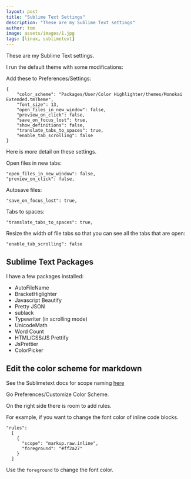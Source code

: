 ```yaml
---
layout: post
title: "Sublime Text Settings"
description: "These are my Sublime Text settings"
author: tom
image: assets/images/1.jpg
tags: [linux, sublimetext]
---
```


These are my Sublime Text settings.

I run the default theme with some modifications:

Add these to Preferences/Settings:

    {
        "color_scheme": "Packages/User/Color Highlighter/themes/Monokai Extended.tmTheme",
        "font_size": 13,
        "open_files_in_new_window": false,
        "preview_on_click": false,
        "save_on_focus_lost": true,
        "show_definitions": false,
        "translate_tabs_to_spaces": true,
        "enable_tab_scrolling": false
    }


Here is more detail on these settings.

Open files in new tabs:

    "open_files_in_new_window": false,
    "preview_on_click": false,

Autosave files:

    "save_on_focus_lost": true,

Tabs to spaces:

    "translate_tabs_to_spaces": true,

Resize the width of file tabs so that you can see all the tabs that are open:

    "enable_tab_scrolling": false

## Sublime Text Packages

I have a few packages installed:

* AutoFileName
* BracketHiglighter
* Javascript Beautify
* Pretty JSON
* sublack
* Typewriter (in scrolling mode)
* UnicodeMath
* Word Count
* HTML/CSS/JS Prettify
* JsPrettier
* ColorPicker

## Edit the color scheme for markdown

See the Sublimetext docs for scope naming
[here](https://www.sublimetext.com/docs/scope_naming.html#markup)

Go Preferences/Customize Color Scheme.

On the right side there is room to add rules.

For example, if you want to change the font color of inline code blocks.

    "rules":
      [
        {
          "scope": "markup.raw.inline",
          "foreground": "#ff2a27"
        }
      ]

Use the `foreground` to change the font color.
